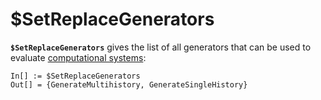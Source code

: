 # $SetReplaceGenerators

**`$SetReplaceGenerators`** gives the list of all generators that can be used to evaluate
[computational systems](/Documentation/Systems/README.md):

```wl
In[] := $SetReplaceGenerators
Out[] = {GenerateMultihistory, GenerateSingleHistory}
```
